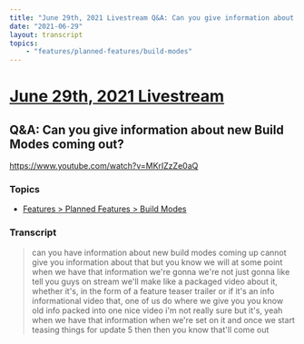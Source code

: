 ```yaml
---
title: "June 29th, 2021 Livestream Q&A: Can you give information about new Build Modes coming out?"
date: "2021-06-29"
layout: transcript
topics:
    - "features/planned-features/build-modes"
---
```

# [June 29th, 2021 Livestream](../2021-06-29.md)
## Q&A: Can you give information about new Build Modes coming out?
https://www.youtube.com/watch?v=MKrIZzZe0aQ

### Topics
* [Features > Planned Features > Build Modes](../topics/features/planned-features/build-modes.md)

### Transcript

> can you have information about new build modes coming up cannot give you information about that but you know we will at some point when we have that information we're gonna we're not just gonna like tell you guys on stream we'll make like a packaged video about it, whether it's, in the form of a feature teaser trailer or if it's an info informational video that, one of us do where we give you you know old info packed into one nice video i'm not really sure but it's, yeah when we have that information when we're set on it and once we start teasing things for update 5 then then you know that'll come out

